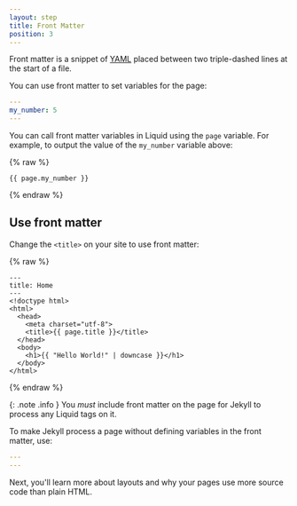 ```yaml
---
layout: step
title: Front Matter
position: 3
---
```

Front matter is a snippet of [YAML](http://yaml.org/) placed between two
triple-dashed lines at the start of a file.

You can use front matter to set variables for the page:

```yaml
---
my_number: 5
---
```

You can call front matter variables in Liquid using the `page` variable. For
example, to output the value of the `my_number` variable above:

{% raw %}
```liquid
{{ page.my_number }}
```
{% endraw %}

## Use front matter

Change the `<title>` on your site to use front matter:

{% raw %}
```liquid
---
title: Home
---
<!doctype html>
<html>
  <head>
    <meta charset="utf-8">
    <title>{{ page.title }}</title>
  </head>
  <body>
    <h1>{{ "Hello World!" | downcase }}</h1>
  </body>
</html>
```
{% endraw %}

{: .note .info }
You _must_ include front matter on the page for Jekyll to process any Liquid tags on it. 

To make Jekyll process a page without defining variables in the front matter, use:

```yaml
---
---
```

Next, you'll learn more about layouts and why your pages use more source code than plain HTML.